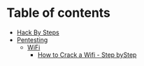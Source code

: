 # Table of contents

* [Hack By Steps](README.md)
* [Pentesting](pentesting/README.md)
  * [WiFi](pentesting/wifi/README.md)
    * [How to Crack a Wifi - Step byStep](pentesting/wifi/how-to-crack-a-wifi-step-bystep.md)
